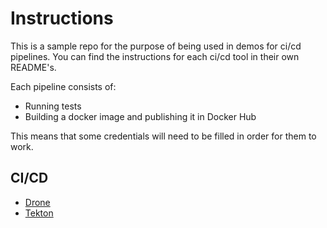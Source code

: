 # Instructions

This is a sample repo for the purpose of being used in demos for ci/cd pipelines. 
You can find the instructions for each ci/cd tool in their own README's. 

Each pipeline consists of:

- Running tests
- Building a docker image and publishing it in Docker Hub

This means that some credentials will need to be filled in order for them to work.

## CI/CD
- [Drone](./cicd/drone/README.md)
- [Tekton](./cicd/tekton/README.md)

